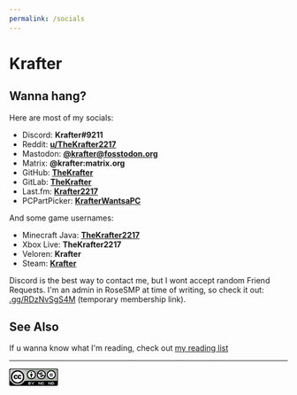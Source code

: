 ```yaml
---
permalink: /socials
---
```

# Krafter
## Wanna hang? 
Here are most of my socials:

* Discord: __Krafter#9211__
* Reddit: __[u/TheKrafter2217](https://reddit.com/user/TheKrafter2217)__
* Mastodon: __<a href="https://fosstodon.org/@krafter" rel="me">@krafter@fosstodon.org</a>__
* Matrix: __@krafter:matrix.org__
* GitHub: __[TheKrafter](https://github.com/TheKrafter)__
* GitLab: __[TheKrafter](https://gitlab.com/TheKrafter)__
* Last.fm: __[Krafter2217](https://last.fm/user/Krafter2217)__
* PCPartPicker: __[KrafterWantsaPC](https://pcpartpicker.com/user/KrafterWantsaPC/)__

And some game usernames:

* Minecraft Java: __[TheKrafter2217](https://namemc.com/profile/TheKrafter2217.1)__
* Xbox Live: __TheKrafter2217__
* Veloren: __Krafter__
* Steam: __[Krafter](https://steamcommunity.com/id/krafterdev/)__

Discord is the best way to contact me, but I wont accept random Friend Requests. I'm an admin in RoseSMP at time of writing, so check it out: [.gg/RDzNvSgS4M](https://discord.gg/RDzNvSgS4M) (temporary membership link).

## See Also
If u wanna know what I'm reading, check out [my reading list](/reading-list)

---

[![Licensed Under The CC-BY-NC-ND 4.0 License](/src/CC-BY-NC-ND.png)](/LICENSE)
